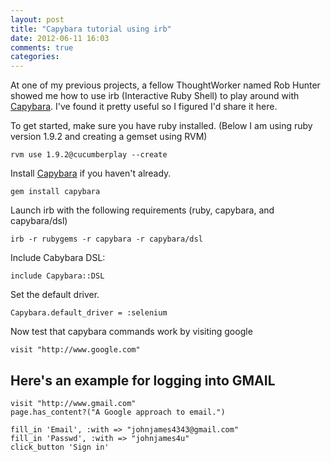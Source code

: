 ```yaml
---
layout: post
title: "Capybara tutorial using irb"
date: 2012-06-11 16:03
comments: true
categories: 
---
```

At one of my previous projects, a fellow ThoughtWorker named Rob Hunter showed me how to use irb (Interactive Ruby Shell) to play around with [Capybara](https://github.com/jnicklas/capybara/). I've found it pretty useful so I figured I'd share it here.

To get started, make sure you have ruby installed. (Below I am using ruby version 1.9.2 and creating a gemset using RVM)
	
	rvm use 1.9.2@cucumberplay --create

Install [Capybara](https://github.com/jnicklas/capybara/) if you haven't already.
	
	gem install capybara
	
Launch irb with the following requirements (ruby, capybara, and capybara/dsl)

    irb -r rubygems -r capybara -r capybara/dsl

Include Cabybara DSL: 

    include Capybara::DSL

Set the default driver.

    Capybara.default_driver = :selenium

Now test that capybara commands work by visiting google

    visit "http://www.google.com"

Here's an example for logging into GMAIL
---
    visit "http://www.gmail.com"
    page.has_content?("A Google approach to email.")

    fill_in 'Email', :with => "johnjames4343@gmail.com"
    fill_in 'Passwd', :with => "johnjames4u"
    click_button 'Sign in'